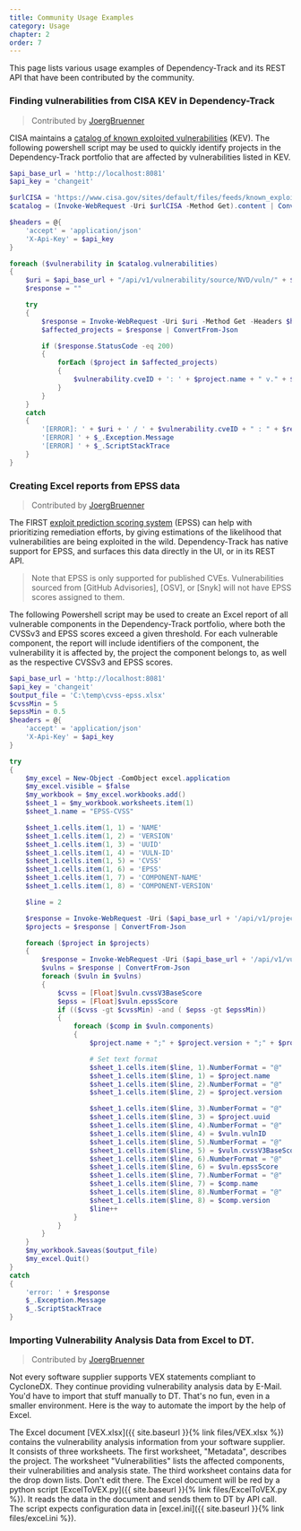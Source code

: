 ```yaml
---
title: Community Usage Examples
category: Usage
chapter: 2
order: 7
---
```


This page lists various usage examples of Dependency-Track and its REST API that have been contributed by the community.

### Finding vulnerabilities from CISA KEV in Dependency-Track

> Contributed by [JoergBruenner](https://github.com/JoergBruenner)

CISA maintains a [catalog of known exploited vulnerabilities](https://www.cisa.gov/known-exploited-vulnerabilities-catalog) (KEV). 
The following powershell script may be used to quickly identify projects in the Dependency-Track portfolio that are 
affected by vulnerabilities listed in KEV.

```powershell
$api_base_url = 'http://localhost:8081'
$api_key = 'changeit'

$urlCISA = 'https://www.cisa.gov/sites/default/files/feeds/known_exploited_vulnerabilities.json'
$catalog = (Invoke-WebRequest -Uri $urlCISA -Method Get).content | ConvertFrom-Json

$headers = @{
    'accept' = 'application/json'
    'X-Api-Key' = $api_key
}

foreach ($vulnerability in $catalog.vulnerabilities)
{
    $uri = $api_base_url + "/api/v1/vulnerability/source/NVD/vuln/" + $vulnerability.cveID + "/projects"
    $response = ""

    try
    {
        $response = Invoke-WebRequest -Uri $uri -Method Get -Headers $headers
        $affected_projects = $response | ConvertFrom-Json

        if ($response.StatusCode -eq 200)
        {
            forEach ($project in $affected_projects)
            {
                $vulnerability.cveID + ': ' + $project.name + " v." + $project.version + " UUID: " + $project.uuid
            }
        }
    }
    catch
    {
        '[ERROR]: ' + $uri + ' / ' + $vulnerability.cveID + " : " + $response
        '[ERROR] ' + $_.Exception.Message
        '[ERROR] ' + $_.ScriptStackTrace
    }
}
```

### Creating Excel reports from EPSS data

> Contributed by [JoergBruenner](https://github.com/JoergBruenner)

The FIRST [exploit prediction scoring system](https://www.first.org/epss/) (EPSS) can help with prioritizing remediation
efforts, by giving estimations of the likelihood that vulnerabilities are being exploited in the wild.
Dependency-Track has native support for EPSS, and surfaces this data directly in the UI, or in its REST API.

> Note that EPSS is only supported for published CVEs. Vulnerabilities sourced from [GitHub Advisories], [OSV], 
> or [Snyk] will not have EPSS scores assigned to them.

The following Powershell script may be used to create an Excel report of all vulnerable components in the Dependency-Track
portfolio, where both the CVSSv3 and EPSS scores exceed a given threshold. For each vulnerable component, the report
will include identifiers of the component, the vulnerability it is affected by, the project the component belongs to,
as well as the respective CVSSv3 and EPSS scores. 

```powershell
$api_base_url = 'http://localhost:8081'
$api_key = 'changeit'
$output_file = 'C:\temp\cvss-epss.xlsx'
$cvssMin = 5
$epssMin = 0.5
$headers = @{
    'accept' = 'application/json'
    'X-Api-Key' = $api_key
}

try
{
    $my_excel = New-Object -ComObject excel.application
    $my_excel.visible = $false
    $my_workbook = $my_excel.workbooks.add()
    $sheet_1 = $my_workbook.worksheets.item(1)
    $sheet_1.name = "EPSS-CVSS"

    $sheet_1.cells.item(1, 1) = 'NAME'
    $sheet_1.cells.item(1, 2) = 'VERSION'
    $sheet_1.cells.item(1, 3) = 'UUID'
    $sheet_1.cells.item(1, 4) = 'VULN-ID'
    $sheet_1.cells.item(1, 5) = 'CVSS'
    $sheet_1.cells.item(1, 6) = 'EPSS'
    $sheet_1.cells.item(1, 7) = 'COMPONENT-NAME'
    $sheet_1.cells.item(1, 8) = 'COMPONENT-VERSION'

    $line = 2

    $response = Invoke-WebRequest -Uri ($api_base_url + '/api/v1/project') -Method Get -Headers $headers
    $projects = $response | ConvertFrom-Json

    foreach ($project in $projects)
    {
        $response = Invoke-WebRequest -Uri ($api_base_url + '/api/v1/vulnerability/project/' + $project.uuid) -Method Get -Headers $headers
        $vulns = $response | ConvertFrom-Json
        foreach ($vuln in $vulns)
        {
            $cvss = [Float]$vuln.cvssV3BaseScore
            $epss = [Float]$vuln.epssScore
            if (($cvss -gt $cvssMin) -and ( $epss -gt $epssMin))
            {
                foreach ($comp in $vuln.components)
                {
                    $project.name + ";" + $project.version + ";" + $project.uuid + ";" + $vuln.vulnID + ";" + $vuln.cvssV3BaseScore + ";" + $vuln.epssScore + ";" + $comp.name + ";" + $comp.version

                    # Set text format
                    $sheet_1.cells.item($line, 1).NumberFormat = "@"
                    $sheet_1.cells.item($line, 1) = $project.name
                    $sheet_1.cells.item($line, 2).NumberFormat = "@"
                    $sheet_1.cells.item($line, 2) = $project.version

                    $sheet_1.cells.item($line, 3).NumberFormat = "@"
                    $sheet_1.cells.item($line, 3) = $project.uuid
                    $sheet_1.cells.item($line, 4).NumberFormat = "@"
                    $sheet_1.cells.item($line, 4) = $vuln.vulnID
                    $sheet_1.cells.item($line, 5).NumberFormat = "@"
                    $sheet_1.cells.item($line, 5) = $vuln.cvssV3BaseScore
                    $sheet_1.cells.item($line, 6).NumberFormat = "@"
                    $sheet_1.cells.item($line, 6) = $vuln.epssScore
                    $sheet_1.cells.item($line, 7).NumberFormat = "@"
                    $sheet_1.cells.item($line, 7) = $comp.name
                    $sheet_1.cells.item($line, 8).NumberFormat = "@"
                    $sheet_1.cells.item($line, 8) = $comp.version
                    $line++
                }
            }
        }
    }
    $my_workbook.Saveas($output_file)
    $my_excel.Quit()
}
catch
{
    'error: ' + $response
    $_.Exception.Message
    $_.ScriptStackTrace
}
```

### Importing Vulnerability Analysis Data from Excel to DT.

> Contributed by [JoergBruenner](https://github.com/JoergBruenner)

Not every software supplier supports VEX statements compliant to CycloneDX. They continue providing vulnerability analysis data by E-Mail. 
You'd have to import that stuff manually to DT. That's no fun, even in a smaller environment. Here is the way to automate the import by the help of Excel.

The Excel document [VEX.xlsx]({{ site.baseurl }}{% link files/VEX.xlsx %}) contains the vulnerability analysis information from your software supplier.
It consists of three worksheets. The first worksheet, "Metadata", describes the project. The worksheet "Vulnerabilities" lists the
affected components, their vulnerabilities and analysis state. The third worksheet contains data for the drop down lists. Don't edit there. The Excel 
document will be red by a python script [ExcelToVEX.py]({{ site.baseurl }}{% link files/ExcelToVEX.py %}). It reads the data in the document and 
sends them to DT by API call. The script expects configuration data in [excel.ini]({{ site.baseurl }}{% link files/excel.ini %}).